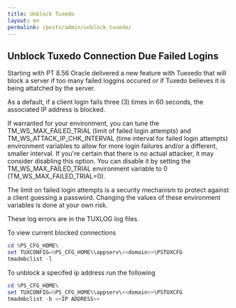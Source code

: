 ```yaml
---
title: Unblock Tuxedo
layout: en
permalink: /posts/admin/unblock_tuxedo/
---
```


## Unblock Tuxedo Connection Due Failed Logins

Starting with PT 8.56 Oracle delivered a new feature with Tuexedo that will block a server if too many failed loggins occured or if Tuxedo believes it is being attatched by the server.

As a default, if a client login fails three (3) times in 60 seconds, the associated IP address is blocked.

If warranted for your environment, you can tune the TM_WS_MAX_FAILED_TRIAL (limit of failed login attempts) and TM_WS_ATTACK_IP_CHK_INTERVAL (time interval for failed login attempts) environment variables to allow for more login failures and/or a different, smaller interval.
If you're certain that there is no actual attacker, it may consider disabling this option. You can disable it by setting the TM_WS_MAX_FAILED_TRIAL environment variable to 0 (TM_WS_MAX_FAILED_TRIAL=0).

The limit on failed login attempts is a security mechanism to protect against a client guessing a password.
Changing the values of these environment variables is done at your own risk.

These log errors are in the TUXLOG log files.

To view current blocked connections

```powershell
cd %PS_CFG_HOME%
set TUXCONFIG=%PS_CFG_HOME%\appserv\<<domain>>\PSTUXCFG
tmadmbclist -l
```

To unblock a specifed ip address run the following  
```powershell
cd %PS_CFG_HOME%
set TUXCONFIG=%PS_CFG_HOME%\appserv\<<domain>>\PSTUXCFG
tmadmbclist -b <<IP ADDRESS>>
```
